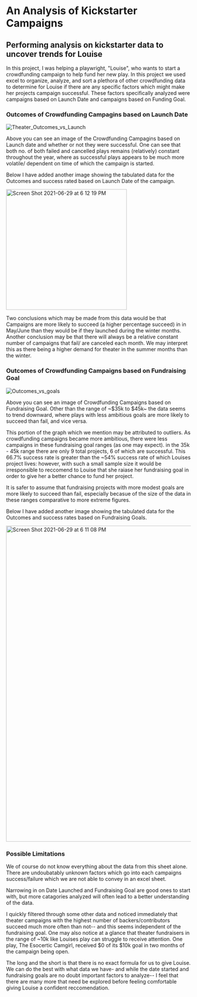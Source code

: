 # An Analysis of Kickstarter Campaigns
## Performing analysis on kickstarter data to uncover trends for Louise

In this project, I was helping a playwright, "Louise", who wants to start a crowdfunding campaign to help fund her new play. In this project we used excel to organize, analyze, and sort a plethora of other crowdfunding data to determine for Louise if there are any specific factors which might make her projects campaign successful. These factors specifically analyzed were campaigns based on Launch Date and campaigns based on Funding Goal.

### Outcomes of Crowdfunding Campagins based on Launch Date
![Theater_Outcomes_vs_Launch](https://user-images.githubusercontent.com/86446641/123870808-e16a4e80-d900-11eb-8c0a-a5b6bbc65025.png)

Above you can see an image of the Crowdfunding Campagins based on Launch date and whether or not they were successful. One can see that both no. of both failed and cancelled plays remains (relatively) constant throughout the year, where as successful plays appears to be much more volatile/ dependent on time of which the campaign is started. 

Below I have added another image showing the tabulated data for the Outcomes and success rated based on Launch Date of the campaign.

<img width="329" alt="Screen Shot 2021-06-29 at 6 12 19 PM" src="https://user-images.githubusercontent.com/86446641/123874077-8c7d0700-d905-11eb-8020-37cd742ba085.png">

Two conclusions which may be made from this data would be that Campaigns are more likely to succeed (a higher percentage succeed) in in May/June than they would be if they launched during the winter months.  Another conclusion may be that there will always be a relative constant number of campaigns that fail/ are canceled each month. We may interpret this as there being a higher demand for theater in the summer months than the winter. 


### Outcomes of Crowdfunding Campaigns based on Fundraising Goal
![Outcomes_vs_goals](https://user-images.githubusercontent.com/86446641/123870839-ec24e380-d900-11eb-872a-bead1c33d011.png)

Above you can see an image of Crowdfunding Campaigns based on Fundraising Goal. Other than the range of ~$35k to $45k~ the data seems to trend downward, where plays with less ambitious goals are more likely to succeed than fail,  and vice versa.  

This portion of the graph which we mention may be attributed to outliers. As crowdfunding campaigns became more ambitious, there were less campaigns in these fundraising goal ranges (as one may expect). in the 35k - 45k range there are only 9 total projects,  6 of which are successful. This 66.7% success rate is greater than the ~54% success rate of which Louises project lives: however, with such a small sample size it would be irresponsible to reccomend to Louise that she raiase her fundraising goal in order to give her a better chance to fund her project. 

It is safer to assume that fundraising projects with more modest goals are more likely to succeed than fail,  especially becasue of the size of the data in these ranges comparative to more extreme figures.

Below I have added another image showing the tabulated data for the Outcomes and success rates based on Fundraising Goals.

<img width="862" alt="Screen Shot 2021-06-29 at 6 11 08 PM" src="https://user-images.githubusercontent.com/86446641/123873972-622b4980-d905-11eb-9b81-4ca837bd4c2b.png">

### Possible Limitations

We of course do not know everything about the data from this sheet alone. There are undoubatably unknown factors which go into each campaigns success/failure which we are not able to convey in an excel sheet.   

Narrowing in on Date Launched and Fundraising Goal are good ones to start with, but more catagories analyzed will often lead to a better understanding of the data. 

I quickly filtered through some other data and noticed immediately that theater campaigns with the highest number of backers/contributors succeed much more often than not-- and this seems independent of the fundraising goal. One may also notice at a glance that theater fundraisers in the range of ~10k like Louises play can struggle to receive attention. One play, The Esocertic Camgirl, received $0 of its $10k goal in two months of the campaign being open. 

The long and the short is that there is no exact formula for us to give Louise. We can do the best with what data we have-  and while the date started and fundraising goals are no doubt important factors to analyze-- I feel that there are many more that need be explored before feeling comfortable giving Louise a confident reccomendation. 



